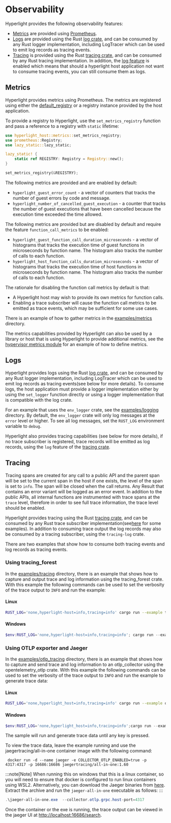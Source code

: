 # Observability

Hyperlight provides the following observability features:

* [Metrics](#metrics) are provided using [Prometheus](https://prometheus.io/).
* [Logs](#logs) are provided using the Rust [log crate](https://docs.rs/log/0.4.6/log/), and can be consumed by any Rust logger implementation, including LogTracer which can be used to emit log records as tracing events.
* [Tracing](#tracing) is provided using the Rust [tracing crate](https://docs.rs/tracing/0.1.37/tracing/), and can be consumed by any Rust tracing implementation. In addition, the [log feature](https://docs.rs/tracing/latest/tracing/#crate-feature-flags) is enabled which means that should a hyperlight host application not want to consume tracing events, you can still consume them as logs.

## <a id="metrics"></a>Metrics

Hyperlight provides metrics using Prometheus. The metrics are registered using either the [default_registry](https://docs.rs/prometheus/latest/prometheus/fn.default_registry.html) or a registry instance provided by the host application.

To provide a registry to Hyperlight, use the `set_metrics_registry` function and pass a reference to a registry with `static` lifetime:

```rust
use hyperlight_host::metrics::set_metrics_registry;
use prometheus::Registry;
use lazy_static::lazy_static;

lazy_static! {
    static ref REGISTRY: Registry = Registry::new();
}

set_metrics_registry(&REGISTRY);
```

The following metrics are provided and are enabled by default:

* `hyperlight_guest_error_count` - a vector of counters that tracks the number of guest errors by code and message.
* `hyperlight_number_of_cancelled_guest_execution` - a counter that tracks the number of guest executions that have been cancelled because the execution time exceeded the time allowed.

The following metrics are provided but are disabled by default and require the feature `function_call_metrics` to be enabled:

* `hyperlight_guest_function_call_duration_microseconds` - a vector of histograms that tracks the execution time of guest functions in microseconds by function name. The histogram also tracks the number of calls to each function.
* `hyperlight_host_function_calls_duration_microseconds` - a vector of histograms that tracks the execution time of host functions in microseconds by function name. The histogram also tracks the number of calls to each function.

The rationale for disabling the function call metrics by default is that:

* A Hyperlight host may wish to provide its own metrics for function calls.
* Enabling a trace subscriber will cause the function call metrics to be emitted as trace events, which may be sufficient for some use cases.

There is an example of how to gather metrics in the [examples/metrics](https://github.com/hyperlight-dev/hyperlight/blob/44e66542f1f878c8ce6e93237c4925825aa3e39c/src/hyperlight_host/examples/metrics) directory.

The metrics capabilities provided by Hyperlight can also be used by a library or host that is using Hyperlight to provide additional metrics, see the [hypervisor metrics module](https://github.com/hyperlight-dev/hyperlight/blob/44e66542f1f878c8ce6e93237c4925825aa3e39c/src/hyperlight_host/src/hypervisor/metrics.rs) for an example of how to define metrics.

## <a id="logs"></a>Logs

Hyperlight provides logs using the Rust [log crate](https://docs.rs/log/0.4.6/log/), and can be consumed by any Rust logger implementation, including LogTracer which can be used to emit log records as tracing events(see below for more details). To consume logs, the host application must provide a logger implementation either by using the `set_logger` function directly or using a logger implementation that is compatible with the log crate.

For an example that uses the `env_logger` crate, see the [examples/logging](https://github.com/hyperlight-dev/hyperlight/blob/44e66542f1f878c8ce6e93237c4925825aa3e39c/src/hyperlight_host/examples/logging) directory. By default, the `env_logger` crate will only log messages at the `error` level or higher. To see all log messages, set the `RUST_LOG` environment variable to `debug`.

Hyperlight also provides tracing capabilities (see below for more details), if no trace subscriber is registered, trace records will be emitted as log records, using the `log` feature of the [tracing crate](https://docs.rs/tracing/latest/tracing/#crate-feature-flags).

## <a id="tracing"></a>Tracing

Tracing spans are created for any call to a public API and the parent span will be set to the current span in the host if one exists, the level of the span is set to `info`. The span will be closed when the call returns. Any Result that contains an error variant will be logged as an error event. In addition to the public APIs, all internal functions are instrumented with trace spans at the `trace` level, therefore in order to see full trace information, the trace level should be enabled.

Hyperlight provides tracing using the Rust [tracing crate](https://docs.rs/tracing/0.1.37/tracing/), and can be consumed by any Rust trace subscriber implementation(see[here](https://docs.rs/tracing/latest/tracing/index.html#related-crates) for some examples). In addition to consuming trace output the log records may also be consumed by a tracing subscriber, using the `tracing-log` crate.

There are two examples that show how to consume both tracing events and log records as tracing events.

### Using tracing_forest

In the [examples/tracing](https://github.com/hyperlight-dev/hyperlight/blob/44e66542f1f878c8ce6e93237c4925825aa3e39c/src/hyperlight_host/examples/tracing) directory, there is an example that shows how to capture and output trace and log information using the tracing_forest crate. With this example the following commands can be used to set the verbosity of the trace output to `INFO` and run the example:

#### Linux

```bash
RUST_LOG='none,hyperlight-host=info,tracing=info' cargo run --example tracing
```

#### Windows

```powershell
$env:RUST_LOG='none,hyperlight-host=info,tracing=info'; cargo run --example tracing
```

### Using OTLP exporter and Jaeger

In the [examples/otlp_tracing](https://github.com/hyperlight-dev/hyperlight/blob/44e66542f1f878c8ce6e93237c4925825aa3e39c/src/hyperlight_host/examples/otlp_tracing) directory, there is an example that shows how to capture and send trace and log information to an otlp_collector using the opentelemetry_otlp crate. With this example the following commands can be used to set the verbosity of the trace output to `INFO` and run the example to generate trace data:

#### Linux

```bash
RUST_LOG='none,hyperlight_host=info,tracing=info' cargo run --example otlp_tracing
```

#### Windows

```powershell
$env:RUST_LOG='none,hyperlight_host=info,tracing=info';cargo run --example otlp_tracing
```

The sample will run and generate trace data until any key is pressed.

To view the trace data, leave the example running and use the jaegertracing/all-in-one container image with the following command:

```console
 docker run -d --name jaeger -e COLLECTOR_OTLP_ENABLED=true -p 4317:4317 -p 16686:16686 jaegertracing/all-in-one:1.60
```

:::note[Note]
When running this on windows that this is a linux container, so you will need to ensure that docker is configured to run linux containers using WSL2. Alternatively, you can download the Jaeger binaries from [here](https://www.jaegertracing.io/download/). Extract the archive and run the `jaeger-all-in-one` executable as follows:
:::

```powershell
.\jaeger-all-in-one.exe  --collector.otlp.grpc.host-port=4317
```

Once the container or the exe is running, the trace output can be viewed in the jaeger UI at [http://localhost:16686/search](http://localhost:16686/search).
